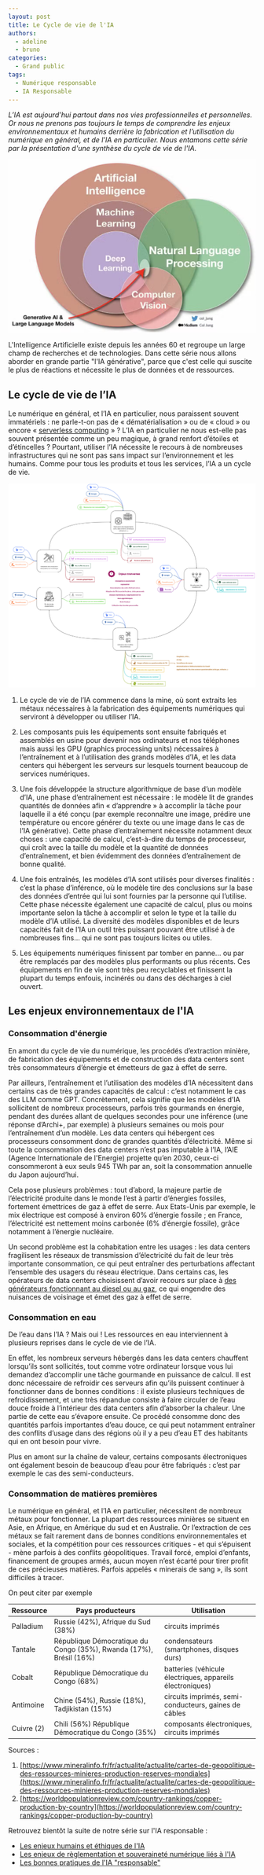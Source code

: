 ```yaml
---
layout: post
title: Le Cycle de vie de l'IA
authors:
  - adeline
  - bruno
categories:
  - Grand public
tags:
  - Numérique responsable
  - IA Responsable
---
```



_L’IA est aujourd’hui partout dans nos vies professionnelles et personnelles. Or nous ne prenons pas toujours le temps de comprendre les enjeux environnementaux et humains derrière la fabrication et l’utilisation du numérique en général, et de l’IA en particulier. Nous entamons cette série par la présentation d'une synthèse du cycle de vie de l'IA._

![Les IA](/images/ia-responsable/ia.png)

L'Intelligence Artificielle existe depuis les années 60 et regroupe un large champ de recherches et de technologies. Dans cette série nous allons aborder en grande partie "l'IA générative", parce que c'est celle qui suscite le plus de réactions et nécessite le plus de données et de ressources.

##  Le cycle de vie de l’IA

Le numérique en général, et l’IA en particulier, nous paraissent souvent immatériels : ne parle-t-on pas de « dématérialisation » ou de « cloud »  ou encore « [serverless computing](https://en.wikipedia.org/wiki/Serverless_computing) » ? L’IA en particulier ne nous est-elle pas souvent présentée comme un peu magique, à grand renfort d’étoiles et d’étincelles ? Pourtant, utiliser l’IA nécessite le recours à de nombreuses infrastructures qui ne sont pas sans impact sur l’environnement et les humains. Comme pour tous les produits et tous les services, l’IA a un cycle de vie.

[![La chaine de valeur de l'IA](/images/ia-responsable/ia-chaine-de-valeur.jpg)](/images/ia-responsable/ia-chaine-de-valeur.jpg)

1. Le cycle de vie de l’IA commence dans la mine, où sont extraits les métaux nécessaires à la fabrication des équipements numériques qui serviront à développer ou utiliser l’IA. 

2. Les composants puis les équipements sont ensuite fabriqués et assemblés en usine pour devenir nos ordinateurs et nos téléphones mais aussi les GPU (graphics processing units) nécessaires à l’entraînement et à l’utilisation des grands modèles d’IA, et les data centers qui hébergent les serveurs sur lesquels tournent beaucoup de services numériques.

3. Une fois développée la structure algorithmique de base d’un modèle d’IA, une phase d’entraînement est nécessaire : le modèle lit de grandes quantités de données afin « d’apprendre » à accomplir la tâche pour laquelle il a été conçu (par exemple reconnaître une image, prédire une température ou encore générer du texte ou une image dans le cas de l’IA générative). Cette phase d’entraînement nécessite notamment deux choses : une capacité de calcul, c’est-à-dire du temps de processeur, qui croît avec la taille du modèle et la quantité de données d’entraînement, et bien évidemment des données d’entraînement de bonne qualité.

4. Une fois entraînés, les modèles d’IA sont utilisés pour diverses finalités : c’est la phase d’inférence, où le modèle tire des conclusions sur la base des données d’entrée qui lui sont fournies par la personne qui l’utilise. Cette phase nécessite également une capacité de calcul, plus ou moins importante selon la tâche à accomplir et selon le type et la taille du modèle d’IA utilisé. La diversité des modèles disponibles et de leurs capacités fait de l’IA un outil très puissant pouvant être utilisé à de nombreuses fins... qui ne sont pas toujours licites ou utiles.

5. Les équipements numériques finissent par tomber en panne... ou par être remplacés par des modèles plus performants ou plus récents. Ces équipements en fin de vie sont très peu recyclables et finissent la plupart du temps enfouis, incinérés ou dans des décharges à ciel ouvert.

## Les enjeux environnementaux de l'IA

### Consommation d'énergie

En amont du cycle de vie du numérique, les procédés d’extraction minière, de fabrication des équipements et de construction des data centers sont très consommateurs d’énergie et émetteurs de gaz à effet de serre.

Par ailleurs, l’entraînement et l’utilisation des modèles d’IA nécessitent dans certains cas de très grandes capacités de calcul : c’est notamment le cas des LLM comme GPT. Concrètement, cela signifie que les modèles d’IA sollicitent de nombreux processeurs, parfois très gourmands en énergie, pendant des durées allant de quelques secondes pour une inférence (une réponse d’Archi+, par exemple) à plusieurs semaines ou mois pour l’entraînement d’un modèle. Les data centers qui hébergent ces processeurs consomment donc de grandes quantités d’électricité. Même si toute la consommation des data centers n’est pas imputable à l’IA, l’AIE (Agence Internationale de l'Energie) projette qu’en 2030, ceux-ci consommeront à eux seuls 945 TWh par an, soit la consommation annuelle du Japon aujourd’hui.

Cela pose plusieurs problèmes : tout d’abord, la majeure partie de l’électricité produite dans le monde l’est à partir d’énergies fossiles, fortement émettrices de gaz à effet de serre. Aux Etats-Unis par exemple, le mix électrique est composé à environ 60% d’énergie fossile ; en France, l’électricité est nettement moins carbonée (6% d’énergie fossile), grâce notamment à l’énergie nucléaire.

Un second problème est la cohabitation entre les usages : les data centers fragilisent les réseaux de transmission d’électricité du fait de leur très importante consommation, ce qui peut entraîner des perturbations affectant l’ensemble des usagers du réseau électrique. Dans certains cas, les opérateurs de data centers choisissent d’avoir recours sur place à [des générateurs fonctionnant au diesel ou au gaz](https://www.geo.fr/environnement/le-chiffre-de-geo-2000-tonnes-d-oxydes-d-azote-polluent-memphis-pour-le-superordinateur-d-elon-musk-226624), ce qui engendre des nuisances de voisinage et émet des gaz à effet de serre.

### Consommation en eau

De l’eau dans l’IA ? Mais oui ! Les ressources en eau interviennent à plusieurs reprises dans le cycle de vie de l’IA.

En effet, les nombreux serveurs hébergés dans les data centers chauffent lorsqu’ils sont sollicités, tout comme votre ordinateur lorsque vous lui demandez d’accomplir une tâche gourmande en puissance de calcul. Il est donc nécessaire de refroidir ces serveurs afin qu’ils puissent continuer à fonctionner dans de bonnes conditions : il existe plusieurs techniques de refroidissement, et une très répandue consiste à faire circuler de l’eau douce froide à l’intérieur des data centers afin d’absorber la chaleur. Une partie de cette eau s’évapore ensuite. Ce procédé consomme donc des quantités parfois importantes d’eau douce, ce qui peut notamment entraîner des conflits d’usage dans des régions où il y a peu d’eau ET des habitants qui en ont besoin pour vivre.

Plus en amont sur la chaîne de valeur, certains composants électroniques ont également besoin de beaucoup d’eau pour être fabriqués : c’est par exemple le cas des semi-conducteurs.

### Consommation de matières premières

Le numérique en général, et l’IA en particulier, nécessitent de nombreux métaux pour fonctionner. La plupart des ressources minières se situent en Asie, en Afrique, en Amérique du sud et en Australie. Or l’extraction de ces métaux se fait rarement dans de bonnes conditions environnementales et sociales, et la compétition pour ces ressources critiques - et qui s’épuisent - mène parfois à des conflits géopolitiques. Travail forcé, emploi d’enfants, financement de groupes armés, aucun moyen n’est écarté pour tirer profit de ces précieuses matières. Parfois appelés « minerais de sang », ils sont difficiles à tracer.

On peut citer par exemple

| Ressource | Pays producteurs | Utilisation |
| ------------- | ---------------- | ----------------- |
| Palladium | Russie (42%), Afrique du Sud (38%) | circuits imprimés |
| Tantale | République Démocratique du Congo (35%), Rwanda (17%), Brésil (16%) | condensateurs (smartphones, disques durs) |
| Cobalt |  République Démocratique du Congo (68%) | batteries (véhicule électriques, appareils électroniques) |
| Antimoine | Chine (54%), Russie (18%), Tadjikistan (15%) | circuits imprimés, semi-conducteurs, gaines de câbles |
| Cuivre (2)| Chili (56%) République Démocratique du Congo (35%)| composants électroniques, circuits imprimés | 

Sources : 

1. [https://www.mineralinfo.fr/fr/actualite/actualite/cartes-de-geopolitique-des-ressources-minieres-production-reserves-mondiales](https://www.mineralinfo.fr/fr/actualite/actualite/cartes-de-geopolitique-des-ressources-minieres-production-reserves-mondiales)
2. [https://worldpopulationreview.com/country-rankings/copper-production-by-country](https://worldpopulationreview.com/country-rankings/copper-production-by-country)

Retrouvez bientôt la suite de notre série sur l'IA responsable :

- [Les enjeux humains et éthiques de l'IA](/ia-responsable-enjeux-humains-ethiques/)
- [Les enjeux de règlementation et souveraineté numérique liés à l'IA](/ia-responsable-reglementation-et-souverainete/)
- [Les bonnes pratiques de l'IA "responsable"](/ia-responsable-bonnes-pratiques/)
